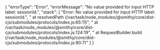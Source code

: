 {
    "errorType": "Error",
    "errorMessage": "No value provided for input HTTP label: sessionId.",
    "stack": [
        "Error: No value provided for input HTTP label: sessionId.",
        "    at resolvedPath (/var/task/node_modules/@smithy/core/dist-cjs/submodules/protocols/index.js:65:11)",
        "    at /var/task/node_modules/@smithy/core/dist-cjs/submodules/protocols/index.js:124:19",
        "    at RequestBuilder.build (/var/task/node_modules/@smithy/core/dist-cjs/submodules/protocols/index.js:90:7)"
    ]
}
